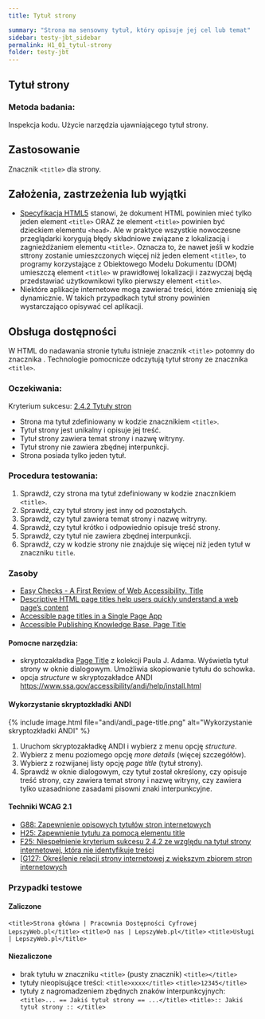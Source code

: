 ```yaml
---
title: Tytuł strony

summary: "Strona ma sensowny tytuł, który opisuje jej cel lub temat"
sidebar: testy-jbt_sidebar
permalink: H1_01_tytul-strony
folder: testy-jbt
---
```


## Tytuł strony

### Metoda badania: 
Inspekcja kodu. Użycie narzędzia ujawniającego tytuł strony. 

## Zastosowanie
Znacznik `<title>` dla strony.
## Założenia, zastrzeżenia lub wyjątki
-   [Specyfikacja HTML5](https://www.w3.org/TR/html50/document-metadata.html#the-title-element) stanowi, że dokument HTML powinien mieć tylko jeden element `<title>` ORAZ że element `<title>` powinien być dzieckiem elementu `<head>`. Ale w praktyce wszystkie nowoczesne przeglądarki korygują błędy składniowe związane z lokalizacją i zagnieżdżaniem elementu `<title>`. Oznacza to, że nawet jeśli w kodzie sttrony zostanie umieszczonych więcej niż jeden element `<title>`, to programy korzystające z Obiektowego Modelu Dokumentu (DOM) umieszczą element `<title>` w prawidłowej lokalizacji i zazwyczaj będą przedstawiać użytkownikowi tylko pierwszy element `<title>`.
-   Niektóre aplikacje internetowe mogą zawierać treści, które zmieniają się dynamicznie. W takich przypadkach tytuł strony powinien wystarczająco opisywać cel aplikacji.

## Obsługa dostępności
W HTML do nadawania stronie tytułu istnieje znacznik `<title>` potomny do znacznika <head>.
Technologie pomocnicze odczytują tytuł strony ze znacznika `<title>`.

### Oczekiwania:
Kryterium sukcesu: [2.4.2 Tytuły stron](https://wcag.lepszyweb.pl/#page-titled)
-	Strona ma tytuł zdefiniowany w kodzie znacznikiem `<title>`.
-	Tytuł strony jest unikalny i opisuje jej treść.
-	Tytuł strony zawiera temat strony i nazwę witryny.
-	Tytuł strony nie zawiera zbędnej interpunkcji. 
-	Strona posiada tylko jeden tytuł.

### Procedura testowania:
1.	Sprawdź, czy strona ma tytuł zdefiniowany w kodzie znacznikiem `<title>`.
2.	Sprawdź, czy tytuł strony jest inny od pozostałych.
3.	Sprawdź, czy tytuł zawiera temat strony i nazwę witryny.
4.	Sprawdź, czy tytuł krótko i odpowiednio opisuje treść strony.
5.	Sprawdź, czy tytuł nie zawiera zbędnej interpunkcji.
5.	Sprawdź, czy w kodzie strony nie znajduje się więcej niż jeden  tytuł w znaczniku `title`.

### Zasoby
- [Easy Checks - A First Review of Web Accessibility. Title](https://www.w3.org/WAI/test-evaluate/preliminary/#title)
- [Descriptive HTML page titles help users quickly understand a web page’s content](https://accessibility.iu.edu/creating-content/web-content/titles.html)
- [Accessible page titles in a Single Page App](https://hiddedevries.nl/en/blog/2018-07-19-accessible-page-titles-in-a-single-page-app)
- [ Accessible Publishing Knowledge Base. Page Title](http://kb.daisy.org/publishing/docs/html/title.html)
#### Pomocne narzędzia:
-	skryptozakładka [Page Title](http://pauljadam.com/bookmarklets/index.html) z kolekcji Paula J. Adama. Wyświetla tytuł strony w oknie dialogowym. Umożliwia skopiowanie tytułu do schowka.
-	opcja *structure* w skryptozakładce ANDI  https://www.ssa.gov/accessibility/andi/help/install.html 

#### Wykorzystanie skryptozkładki ANDI 

{% include image.html file="andi/andi_page-title.png" alt="Wykorzystanie skryptozkładki ANDI" %}
1.	Uruchom skryptozakładkę ANDI i wybierz z menu opcję *structure*. 
2.	Wybierz z menu poziomego opcję *more details* (więcej szczegółów).
3.	Wybierz z rozwijanej listy opcję *page title* (tytuł strony). 
4.	Sprawdź w oknie dialogowym, czy tytuł został określony, czy opisuje treść strony, czy zawiera temat strony i nazwę witryny, czy zawiera tylko uzasadnione zasadami pisowni znaki interpunkcyjne.

#### Techniki WCAG 2.1
-   [G88: Zapewnienie opisowych tytułów stron internetowych](https://www.w3.org/TR/WCAG20-TECHS/G88.html)
-   [H25: Zapewnienie tytułu za pomocą elementu title](https://www.w3.org/TR/WCAG20-TECHS/H25.html)
-   [F25: Niespełnienie kryterium sukcesu 2.4.2 ze względu na tytuł strony internetowej, która nie identyfikuje treści](https://www.w3.org/TR/WCAG20-TECHS/F25.html)
-   [[G127: Określenie relacji strony internetowej z większym zbiorem stron internetowych](https://www.w3.org/WAI/WCAG21/Techniques/general/G127.html)

### Przypadki testowe

#### Zaliczone
```<title>Strona główna | Pracownia Dostępności Cyfrowej LepszyWeb.pl</title>```
```<title>O nas | LepszyWeb.pl</title>```
```<title>Usługi | LepszyWeb.pl</title>```

#### Niezaliczone
- brak tytułu w znaczniku `<title>` (pusty znacznik)
  ```<title></title>```
- tytuły nieopisujące treści:
  ```<title>xxxx</title>```
  ```<title>12345</title>```
- tytuły z nagromadzeniem zbędnych znaków interpunkcyjnych:
  ```<title>... == Jakiś tytuł strony == ...</title>```
  ```<title>:: Jakiś tytuł strony :: </title>```